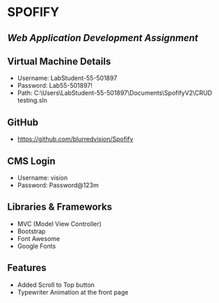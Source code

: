 # SPOFIFY
## _Web Application Development Assignment_

## Virtual Machine Details

- Username: LabStudent-55-501897
- Password: Lab55-501897!
- Path: C:\Users\LabStudent-55-501897\Documents\SpofifyV2\CRUD testing.sln

## GitHub

- https://github.com/blurredvision/Spofify

## CMS Login

- Username: vision
- Password: Password@123m

## Libraries & Frameworks

- MVC (Model View Controller)
- Bootstrap
- Font Awesome 
- Google Fonts

## Features

- Added Scroll to Top button 
- Typewriter Animation at the front page
